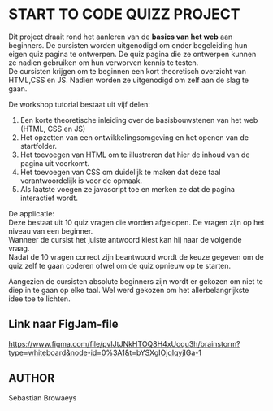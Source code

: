 # START TO CODE QUIZZ PROJECT
Dit project draait rond het aanleren van de **basics van het web** aan beginners. De cursisten worden uitgenodigd om onder begeleiding  hun eigen quiz pagina te ontwerpen. De quiz pagina die ze ontwerpen kunnen ze nadien gebruiken om hun verworven kennis te testen.  
De cursisten krijgen om te beginnen een kort theoretisch overzicht van HTML,CSS en JS. Nadien worden ze uitgenodigd om zelf aan de slag te gaan.  

De workshop tutorial bestaat uit vijf delen:   
1. Een korte theoretische inleiding over de basisbouwstenen van het web (HTML, CSS en JS)
2. Het opzetten van een ontwikkelingsomgeving en het openen van de startfolder.
3. Het toevoegen van HTML om te illustreren dat hier de inhoud van de pagina uit voorkomt.
4. Het toevoegen van CSS om duidelijk te maken dat deze taal verantwoordelijk is voor de opmaak.
5. Als laatste voegen ze javascript toe en merken ze dat de pagina interactief wordt.

De applicatie:  
Deze bestaat uit 10 quiz vragen die worden afgelopen. De vragen zijn op  het niveau van een beginner.  
 Wanneer de cursist het juiste antwoord kiest kan hij naar de volgende vraag.  
Nadat de 10 vragen correct zijn beantwoord wordt de keuze gegeven om de quiz zelf te gaan coderen ofwel om de quiz opnieuw op te starten.


Aangezien de cursisten absolute beginners zijn wordt er gekozen om niet te diep in te gaan op elke taal.  Wel werd gekozen om het allerbelangrijkste idee toe te lichten. 

## Link naar FigJam-file
https://www.figma.com/file/pvIJtJNkHTOQ8H4xUoqu3h/brainstorm?type=whiteboard&node-id=0%3A1&t=bYSXgIOjqIqyjIGa-1

## AUTHOR
Sebastian Browaeys





